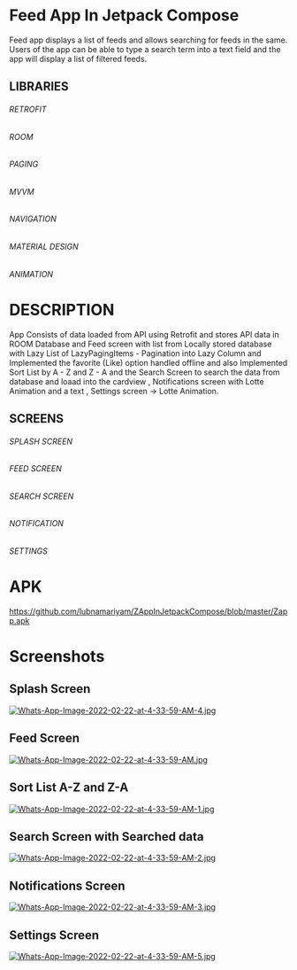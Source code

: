 # Feed App In Jetpack Compose
Feed app displays a list of feeds and allows searching for feeds in the same. Users of the app can be able to type a search term into a text field and the app will display a list of filtered feeds.
## LIBRARIES
###### RETROFIT
###### ROOM
###### PAGING
###### MVVM
###### NAVIGATION
###### MATERIAL DESIGN
###### ANIMATION
# DESCRIPTION
App Consists of data loaded from API using Retrofit and stores API data in ROOM Database and Feed screen with list from Locally stored database with Lazy List of LazyPagingItems - Pagination into Lazy Column and Implemented the favorite (Like) option handled offline and also Implemented Sort List by A - Z and Z - A and the Search Screen to search the data from database and loaad into the cardview , Notifications screen with Lotte Animation and a text , Settings screen -> Lotte Animation.
## SCREENS
###### SPLASH SCREEN 
###### FEED SCREEN
###### SEARCH SCREEN
###### NOTIFICATION
###### SETTINGS
# APK
https://github.com/lubnamariyam/ZAppInJetpackCompose/blob/master/Zapp.apk
# Screenshots
## Splash Screen
[![Whats-App-Image-2022-02-22-at-4-33-59-AM-4.jpg](https://i.postimg.cc/L8Z55qQT/Whats-App-Image-2022-02-22-at-4-33-59-AM-4.jpg)](https://postimg.cc/k2qqh5m6)
## Feed Screen
[![Whats-App-Image-2022-02-22-at-4-33-59-AM.jpg](https://i.postimg.cc/pr4xMCvt/Whats-App-Image-2022-02-22-at-4-33-59-AM.jpg)](https://postimg.cc/7J3jggbB)
## Sort List A-Z and Z-A
[![Whats-App-Image-2022-02-22-at-4-33-59-AM-1.jpg](https://i.postimg.cc/NF3hz08s/Whats-App-Image-2022-02-22-at-4-33-59-AM-1.jpg)](https://postimg.cc/FkVnfNn8)
## Search Screen with Searched data
[![Whats-App-Image-2022-02-22-at-4-33-59-AM-2.jpg](https://i.postimg.cc/3JGQDg7d/Whats-App-Image-2022-02-22-at-4-33-59-AM-2.jpg)](https://postimg.cc/gnGTCLxW)
## Notifications Screen
[![Whats-App-Image-2022-02-22-at-4-33-59-AM-3.jpg](https://i.postimg.cc/V6v3stDs/Whats-App-Image-2022-02-22-at-4-33-59-AM-3.jpg)](https://postimg.cc/2bpH2Vsg)
## Settings Screen
[![Whats-App-Image-2022-02-22-at-4-33-59-AM-5.jpg](https://i.postimg.cc/2yBMhfsP/Whats-App-Image-2022-02-22-at-4-33-59-AM-5.jpg)](https://postimg.cc/64tMxF50)
